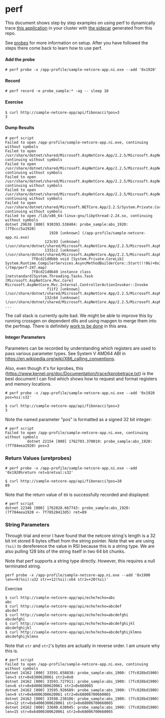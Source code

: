 # perf

This document shows step by step examples on using perf to dynamically trace [this application](https://github.com/joe-elliott/sample-netcore-app) in your cluster with [the sidecar](https://hub.docker.com/r/joeelliott/netcore-debugging-tools) generated from this repo.

See [probes](../probes.md) for more information on setup.  After you have followed the steps there come back to learn how to use perf.

#### Add the probe
```
# perf probe -x /app-profile/sample-netcore-app.ni.exe --add '0x1920'
```

#### Record
```
# perf record -e probe_sample:* -ag -- sleep 10
```

#### Exercise
```
$ curl http://sample-netcore-app/api/fibonacci?pos=3
3
```

#### Dump Results
```
# perf script
Failed to open /app-profile/sample-netcore-app.ni.exe, continuing without symbols
Failed to open /usr/share/dotnet/shared/Microsoft.AspNetCore.App/2.2.5/Microsoft.AspNetCore.Mvc.Core.dll, continuing without symbols
Failed to open /usr/share/dotnet/shared/Microsoft.AspNetCore.App/2.2.5/Microsoft.AspNetCore.Routing.dll, continuing without symbols
Failed to open /usr/share/dotnet/shared/Microsoft.AspNetCore.App/2.2.5/Microsoft.AspNetCore.HostFiltering.dll, continuing without symbols
Failed to open /usr/share/dotnet/shared/Microsoft.AspNetCore.App/2.2.5/Microsoft.AspNetCore.Hosting.dll, continuing without symbols
Failed to open /usr/share/dotnet/shared/Microsoft.NETCore.App/2.2.5/System.Private.CoreLib.dll, continuing without symbols
Failed to open /lib/x86_64-linux-gnu/libpthread-2.24.so, continuing without symbols
dotnet 29638 [000] 930393.538484: probe_sample:abs_1920: (7f8ccc5a1920)
                    1920 [unknown] (/app-profile/sample-netcore-app.ni.exe)
                  123c93 [unknown] (/usr/share/dotnet/shared/Microsoft.AspNetCore.App/2.2.5/Microsoft.AspNetCore.Mvc.Core.dll)
                  1331c2 [unknown] (/usr/share/dotnet/shared/Microsoft.AspNetCore.App/2.2.5/Microsoft.AspNetCore.Mvc.Core.dll)
            7f8cd21d0bbb void [System.Private.CoreLib] System.Runtime.CompilerServices.AsyncMethodBuilderCore::Start(!!0&)+0x3b (/tmp/perf-247.map)
            7f8cd21d0b49 instance class [netstandard]System.Threading.Tasks.Task [Microsoft.AspNetCore.Mvc.Core] Microsoft.AspNetCore.Mvc.Internal.ControllerActionInvoker::Invoke
                   f11f2 [unknown] (/usr/share/dotnet/shared/Microsoft.AspNetCore.App/2.2.5/Microsoft.AspNetCore.Mvc.Core.dll)
                  132c64 [unknown] (/usr/share/dotnet/shared/Microsoft.AspNetCore.App/2.2.5/Microsoft.AspNetCore.Mvc.Core.dll)
...
```
The call stack is currently quite bad.  We might be able to improve this by running crossgen on dependent dlls and using mapgen to merge them into the perfmap.  There is definitely [work to be done](../../todo) in this area.

#### Integer Parameters
Parameters can be recorded by understanding which registers are used to pass various parameter types.  See System V AMD64 ABI in https://en.wikipedia.org/wiki/X86_calling_conventions.  

Also, even though it's for kprobes, this (https://www.kernel.org/doc/Documentation/trace/kprobetrace.txt) is the best document I can find which shows how to request and format registers and memory locations.

```
# perf probe -x /app-profile/sample-netcore-app.ni.exe --add '0x1920 pos=%si:s32'
```

```
$ curl http://sample-netcore-app/api/fibonacci?pos=3
3
```

Note the named parameter "pos" is formatted as a signed 32 bit integer:
```
# perf script
Failed to open /app-profile/sample-netcore-app.ni.exe, continuing without symbols
          dotnet 22154 [000] 1762703.370019: probe_sample:abs_1920: (7f784eea1920) pos=3
```

### Return Values (uretprobes)

```
# perf probe -x /app-profile/sample-netcore-app.ni.exe --add '0x1920%return ret=$retval:s32'
```

```
$ curl http://sample-netcore-app/api/fibonacci?pos=10
89
```

Note that the return value of `89` is successfully recorded and displayed:
```
# perf script
dotnet 22346 [000] 1762828.667743: probe_sample:abs_1920: (7f784eea1920 <- 7f78528413d5) ret=89
```

### String Parameters

Through trial and error I have found that the netcore string's length is a 32 bit int stored 8 bytes offset from the string pointer.  Note that we are using `(%si)` to dereference the value in RSI because this is a string type.  We are also pulling 128 bits of the string itself in two 64 bit chunks.

Note that perf supports a string type directly.  However, this requires a null terminated string. 

```
perf probe -x /app-profile/sample-netcore-app.ni.exe --add '0x1900 len=+8(%si):u32 str=+12(%si):x64 str2=+20(%si)'
```

Exercise
```
$ curl http://sample-netcore-app/api/echo?echo=abc
abc
$ curl http://sample-netcore-app/api/echo?echo=abcdef
abcdef
$ curl http://sample-netcore-app/api/echo?echo=abcdefghi
abcdefghi
$ curl http://sample-netcore-app/api/echo?echo=abcdefghijkl
abcdefghijkl
$ curl http://sample-netcore-app/api/echo?echo=abcdefghijklmno
abcdefghijklmno
```

Note that `str` and `str2`'s bytes are actually in reverse order.  I am unsure why this is.
```
# perf script
Failed to open /app-profile/sample-netcore-app.ni.exe, continuing without symbols
dotnet 24162 [000] 33591.658838: probe_sample:abs_1900: (7fc028bd1900) len=3 str=0x6300620061 str2=0x0
dotnet 24162 [000] 33593.727911: probe_sample:abs_1900: (7fc028bd1900) len=6 str=0x64006300620061 str2=0x660065
dotnet 24162 [000] 33595.926689: probe_sample:abs_1900: (7fc028bd1900) len=9 str=0x64006300620061 str2=0x68006700660065
dotnet 24162 [000] 33598.230186: probe_sample:abs_1900: (7fc028bd1900) len=12 str=0x64006300620061 str2=0x68006700660065
dotnet 24162 [000] 33600.630045: probe_sample:abs_1900: (7fc028bd1900) len=15 str=0x64006300620061 str2=0x68006700660065
```